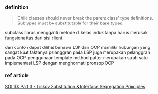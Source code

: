### definition
> Child classes should never break the parent class' type definitions.
> Subtypes must be substitutable for their base types.

subclass harus mengganti metode di kelas induk tanpa harus merusak fungsionalitas dari sisi client.

dari contoh dapat dilihat bahawa LSP dan OCP memiliki hubungan yang sangat kuat
faktanya pelanggran pada LSP juga merupakan pelanggran pada OCP, penggunaan template method patter
merupakan salah satu implementasi LSP dengan menghormati pronsop OCP

### ref article 
[SOLID: Part 3 - Liskov Substitution & Interface Segregation Principles](https://code.tutsplus.com/tutorials/solid-part-3-liskov-substitution-interface-segregation-principles--net-36710)